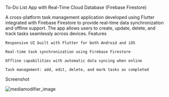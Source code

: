 To-Do List App with Real-Time Cloud Database (Firebase Firestore)

A cross-platform task management application developed using Flutter integrated with Firebase Firestore to provide real-time data synchronization and offline support. The app allows users to create, update, delete, and track tasks seamlessly across devices.
Features

    Responsive UI built with Flutter for both Android and iOS

    Real-time task synchronization using Firebase Firestore

    Offline capabilities with automatic data syncing when online

    Task management: add, edit, delete, and mark tasks as completed

Screenshot

![mediamodifier_image](https://github.com/Rifkyyyyyyyy/cloud_firestore/assets/129695871/39249200-2c75-4dc0-8836-5e4064158c9d)



